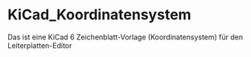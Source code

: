 # KiCad_Koordinatensystem
Das ist eine KiCad 6 Zeichenblatt-Vorlage (Koordinatensystem) für den Leiterplatten-Editor
